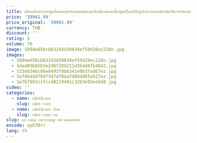 ```yaml
---
title: เตียงเด็กทารกหญิงที่นอนอพาร์ทเมนต์ขนาดเล็กเตียงนอนเนื้อนุ่มสไตล์ครีมรูปกระบองเพชรเฟอร์นิเจอร์ตกแต่งห้องนอน
price: '39941.99'
price_original: '39941.99'
currency: THB
discount: ''
rating: 5
volume: 76
image: S094e658cb63243d39834ef59426ec228n.jpg
images:
  - S094e658cb63243d39834ef59426ec228n.jpg
  - Sded89b85b5e246f289221d354d6fb4842.jpg
  - S33eb346c06e8493f9b6341e0b3fed67ez.jpg
  - Sef6b4dd70df347af8ea7d84dd65eb27ez.jpg
  - Se7bf993c1fcc48219491c3263e92eebd8.jpg
video: ''
categories:
  - name: เฟอร์นิเจอร์
    slug: เฟอร-เจอร
  - name: เฟอร์นิเจอร์ บ้าน
    slug: เฟอร-เจอร-าน
slug: เต-ยงเด-กทารกหญ-งท-นอนอพาร
encode: opX7Drc
lang: th
---
```

  